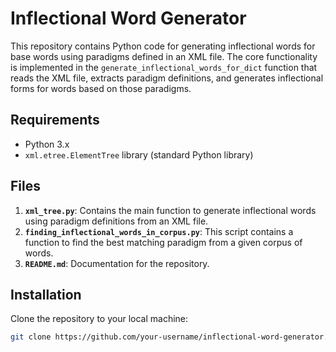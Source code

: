# Inflectional Word Generator

This repository contains Python code for generating inflectional words for base words using paradigms defined in an XML file. The core functionality is implemented in the `generate_inflectional_words_for_dict` function that reads the XML file, extracts paradigm definitions, and generates inflectional forms for words based on those paradigms.

## Requirements

- Python 3.x
- `xml.etree.ElementTree` library (standard Python library)

## Files

1. **`xml_tree.py`**: Contains the main function to generate inflectional words using paradigm definitions from an XML file.
2. **`finding_inflectional_words_in_corpus.py`**: This script contains a function to find the best matching paradigm from a given corpus of words.
3. **`README.md`**: Documentation for the repository.

## Installation

Clone the repository to your local machine:

```bash
git clone https://github.com/your-username/inflectional-word-generator.git


